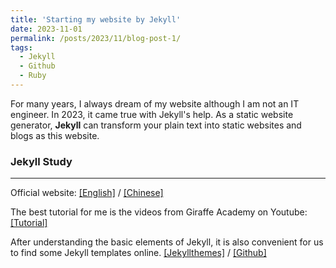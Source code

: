 ```yaml
---
title: 'Starting my website by Jekyll'
date: 2023-11-01
permalink: /posts/2023/11/blog-post-1/
tags:
  - Jekyll
  - Github
  - Ruby
---
```



For many years, I always dream of my website although I am not an IT engineer.
In 2023, it came true with Jekyll's help. 
As a static website generator, **Jekyll** can transform your plain text into static websites and blogs as this website.

### Jekyll Study
------
Official website: [[English]](https://jekyllrb.com/) / [[Chinese]](http://jekyllcn.com/)

The best tutorial for me is the videos from Giraffe Academy on Youtube: [[Tutorial]](https://www.youtube.com/playlist?list=PLLAZ4kZ9dFpOPV5C5Ay0pHaa0RJFhcmcB)
<!-- > Of course, you can also find the same contents in Chinese: [[Jekyll教程]](https://www.bilibili.com/video/BV1qs41157ZZ/?spm_id_from=333.337.search-card.all.click&vd_source=515673d8eb75178f1383b55c530abb21) -->

After understanding the basic elements of Jekyll, it is also convenient for us to find some Jekyll templates online. 
[[Jekyllthemes]](http://jekyllthemes.org/) / [[Github]](https://github.com/)